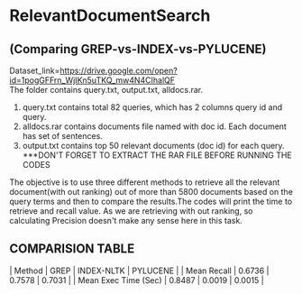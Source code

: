 # RelevantDocumentSearch
## (Comparing GREP-vs-INDEX-vs-PYLUCENE)
Dataset_link=https://drive.google.com/open?id=1pogGFFrn_WjIKn5uTKQ_mw4N4CIhalQF <br>
The folder contains query.txt, output.txt, alldocs.rar.
1. query.txt contains total 82 queries, which has 2 columns query id and query.
2. alldocs.rar contains documents file named with doc id. Each document has set of sentences.
3. output.txt contains top 50 relevant documents (doc id) for each query.<br>
***DON'T FORGET TO EXTRACT THE RAR FILE BEFORE RUNNING THE CODES

The objective is to use three different methods to retrieve all the relevant document(with out ranking) out of more than 5800 documents based on the query terms and then to compare the results.The codes will print the time to retrieve and recall value. As we are retrieving with out ranking, so calculating Precision doesn't make any sense here in this task.

## COMPARISION TABLE 

| Method | GREP | INDEX-NLTK | PYLUCENE |
| Mean Recall | 0.6736 | 0.7578 | 0.7031 |
| Mean Exec Time (Sec) | 0.8487 | 0.0019 | 0.0015 |



















 
